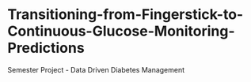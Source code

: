 # Transitioning-from-Fingerstick-to-Continuous-Glucose-Monitoring-Predictions
Semester Project - Data Driven Diabetes Management 
